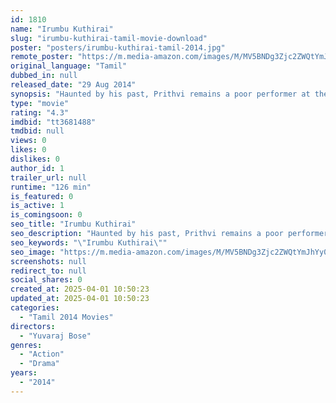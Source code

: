 ```yaml
---
id: 1810
name: "Irumbu Kuthirai"
slug: "irumbu-kuthirai-tamil-movie-download"
poster: "posters/irumbu-kuthirai-tamil-2014.jpg"
remote_poster: "https://m.media-amazon.com/images/M/MV5BNDg3Zjc2ZWQtYmJhYy00NGMyLWI3MzMtMzY2YzZiZWE0YWIyXkEyXkFqcGdeQXVyMTEzNzg0Mjkx._V1_SX300.jpg"
original_language: "Tamil"
dubbed_in: null
released_date: "29 Aug 2014"
synopsis: "Haunted by his past, Prithvi remains a poor performer at the workplace. He begins to move on with the help of his girlfriend. But, all hell breaks loose, when she is kidnapped by mysterious bikers."
type: "movie"
rating: "4.3"
imdbid: "tt3681488"
tmdbid: null
views: 0
likes: 0
dislikes: 0
author_id: 1
trailer_url: null
runtime: "126 min"
is_featured: 0
is_active: 1
is_comingsoon: 0
seo_title: "Irumbu Kuthirai"
seo_description: "Haunted by his past, Prithvi remains a poor performer at the workplace. He begins to move on with the help of his girlfriend. But, all hell breaks loose, when she is kidnapped by mysterious bikers."
seo_keywords: "\"Irumbu Kuthirai\""
seo_image: "https://m.media-amazon.com/images/M/MV5BNDg3Zjc2ZWQtYmJhYy00NGMyLWI3MzMtMzY2YzZiZWE0YWIyXkEyXkFqcGdeQXVyMTEzNzg0Mjkx._V1_SX300.jpg"
screenshots: null
redirect_to: null
social_shares: 0
created_at: 2025-04-01 10:50:23
updated_at: 2025-04-01 10:50:23
categories:
  - "Tamil 2014 Movies"
directors:
  - "Yuvaraj Bose"
genres:
  - "Action"
  - "Drama"
years:
  - "2014"
---
```

